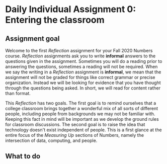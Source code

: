 # Daily Individual Assignment 0:  Entering the classroom

## Assignment goal

Welcome to the first *Reflection* assignment for your Fall 2020 Numbers course.  *Reflection* assignments ask you to write **informal** answers to the questions given in the assignment.  Sometimes you will do a reading prior to answering the questions, sometimes a reading will not be required.  When we say the writing in a *Reflection* assignment is **informal**, we mean that the assignment will not be graded for things like correct grammar or precise organization. Instead we will be looking for evidence that you have thought through the questions being asked.  In short, we will read for content rather than format.

This *Reflection* has two goals. The first goal is to remind ourselves that a college classroom brings together a wonderful mix of all sorts of different people, including people from backgrounds we may not be familiar with. Keeping this fact in mind will be important as we develop the ground rules for classroom discussions. The second goal is to raise the idea that technology doesn't exist independent of people. This is a first glance at the entire focus of the *Measuring Up* sections of Numbers, namely the intersection of data, computing, and people.

## What to do





